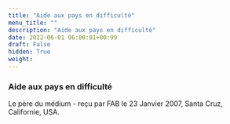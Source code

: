 ```yaml
---
title: "Aide aux pays en difficulté"
menu_title: ""
description: "Aide aux pays en difficulté"
date: 2022-06-01 06:00:01+00:99
draft: False
hidden: True
weight:
---
```

### Aide aux pays en difficulté

Le père du médium - reçu par FAB le 23 Janvier 2007, Santa Cruz, Californie, USA.



